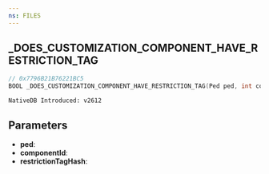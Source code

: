 ```yaml
---
ns: FILES 
---
```


## _DOES_CUSTOMIZATION_COMPONENT_HAVE_RESTRICTION_TAG

```c
// 0x7796B21B76221BC5 
BOOL _DOES_CUSTOMIZATION_COMPONENT_HAVE_RESTRICTION_TAG(Ped ped, int componentId, Hash restrictionTagHash);
```

```
NativeDB Introduced: v2612
```

## Parameters
* **ped**:
* **componentId**:
* **restrictionTagHash**:
